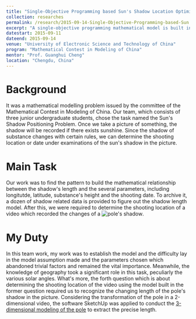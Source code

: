 ```yaml
---
title: "Single-Objective Programming based Sun's Shadow Location Optimization Model"
collection: researches
permalink: /research/2015-09-14-Single-Objective-Programming-based-Sun's-Shadow-Location-Optimization-Model
excerpt: "A single-objective programming mathematical model is built in this work to determine the shooting location or date from the sun's shadow of substances in the given picture."
datestart: 2015-09-11
dateend: 2015-09-14
venue: "University of Electronic Science and Technology of China"
program: "Mathematical Contest in Modeling of China"
mentor: "Prof. Guanghui Cheng"
location: "Chengdu, China"
---
```


Background
======
It was a mathematical modelling problem issued by the committee of the Mathematical Contest in Modeling of China. Our team, which consists of three junior undergraduate students, chose the task named the Sun's Shadow Positioning Problem. Once we take a picture of something, the shadow will be recorded if there exists sunshine. Since the shadow of substance changes with certain rules, we can determine the shooting location or date under examinations of the sun's shadow in the picture.

Main Task
======
Our work was to find the pattern to build the mathematical relationship between the shadow's length and the several parameters, including longitutde, latitude, substance's height and the shooting date. To archive it, a dozen of shadow related data is provided to figure out the shadow length model. After this, we were required to determine the shooting location of a video which recorded the changes of a ![pole's shadow](/images/rsrch-2015-09-14-1).

My Duty
======
In this team work, my work was to establish the model and the difficulty lay in the model assumption made and the parameters chosen which abandoned trivial factors and remained the vital importance. Meanwhile, the knowledge of geography took a significant role in this task, peculiarly the various solar angles. What's more, the forth question which is about determining the shooting location of the video using the model built in the former question required us to recognize the changing length of the pole's shadow in the picture. Considering the transformation of the pole in a 2-dimensional video, the software SketchUp was applied to conduct the [3-dimensional modeling of the pole](http://jingming2019.github.io/images/Sun's-Shadow-Model.PNG) to extract the precise length.